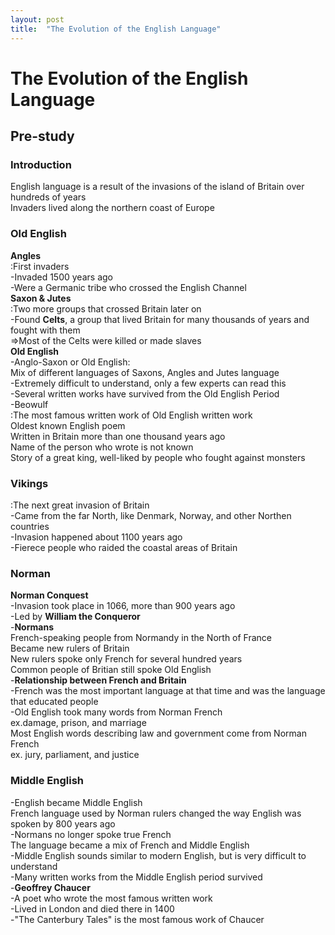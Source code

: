 ```yaml
---
layout: post
title:  "The Evolution of the English Language"
---
```


# The Evolution of the English Language
## Pre-study
### Introduction <br/>
English language is a result of the invasions of the island of Britain over hundreds of years <br/>
Invaders lived along the northern coast of Europe <br/>

### Old English 
**Angles** <br/>
:First invaders <br/>
-Invaded 1500 years ago <br/>
-Were a Germanic tribe who crossed the English Channel <br/>
**Saxon & Jutes** <br/>
:Two more groups that crossed Britain later on <br/>
-Found **Celts**, a group that lived Britain for many thousands of years and fought with them <br/>
=>Most of the Celts were killed or made slaves <br/>
**Old English** <br/>
-Anglo-Saxon or Old English: <br/>
Mix of different languages of Saxons, Angles and Jutes language <br/>
-Extremely difficult to understand, only a few experts can read this <br/>
-Several written works have survived from the Old English Period <br/>
-Beowulf <br/>
:The most famous written work of Old English written work <br/>
Oldest known English poem <br/>
Written in Britain more than one thousand years ago <br/>
Name of the person who wrote is not known <br/>
Story of a great king, well-liked by people who fought against monsters <br/>

### Vikings <br/>
:The next great invasion of Britain <br/>
-Came from the far North, like Denmark, Norway, and other Northen countries <br/>
-Invasion happened about 1100 years ago <br/>
-Fierece people who raided the coastal areas of Britain <br/>

### Norman
**Norman Conquest** <br/>
-Invasion took place in 1066, more than 900 years ago <br/>
-Led by **William the Conqueror** <br/>
-**Normans** <br/>
French-speaking people from Normandy in the North of France <br/>
Became new rulers of Britain <br/>
New rulers spoke only French for several hundred years <br/>
Common people of Britian still spoke Old English <br/>
-**Relationship between French and Britain** <br/>
-French was the most important language at that time and was the language that educated people <br/>
-Old English took many words from Norman French <br/>
ex.damage, prison, and marriage <br/>
Most English words describing law and government come from Norman French <br/>
ex. jury, parliament, and justice <br/>

### Middle English
-English became Middle English <br/>
French language used by Norman rulers changed the way English was spoken by 800 years ago <br/>
-Normans no longer spoke true French <br/>
The language became a mix of French and Middle English <br/>
-Middle English sounds similar to modern English, but is very difficult to understand <br/>
-Many written works from the Middle English period survived <br/>
-**Geoffrey Chaucer** <br/>
-A poet who wrote the most famous written work <br/>
-Lived in London and died there in 1400 <br/>
-"The Canterbury Tales" is the most famous work of Chaucer <br/>





